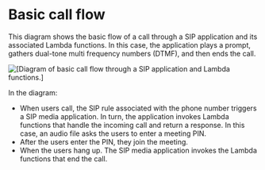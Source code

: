# Basic call flow<a name="call-flow"></a>

This diagram shows the basic flow of a call through a SIP application and its associated Lambda functions\. In this case, the application plays a prompt, gathers dual\-tone multi frequency numbers \(DTMF\), and then ends the call\.

![\[Diagram of basic call flow through a SIP application and Lambda functions.\]](http://docs.aws.amazon.com/chime/latest/dg/images/lambda-architecture-final2.png)

In the diagram:
+ When users call, the SIP rule associated with the phone number triggers a SIP media application\. In turn, the application invokes Lambda functions that handle the incoming call and return a response\. In this case, an audio file asks the users to enter a meeting PIN\.
+ After the users enter the PIN, they join the meeting\. 
+ When the users hang up\. The SIP media application invokes the Lambda functions that end the call\.